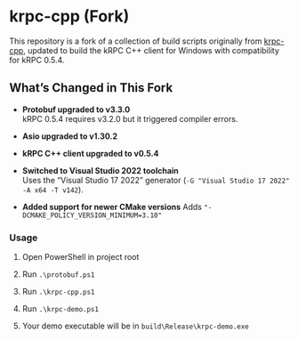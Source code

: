 # krpc-cpp (Fork)

This repository is a fork of a collection of build scripts originally from [krpc-cpp](https://github.com/nullprofile/krpc-cpp), updated to build the kRPC C++ client for Windows with compatibility for kRPC 0.5.4.

## What’s Changed in This Fork

- **Protobuf upgraded to v3.3.0**  
  kRPC 0.5.4 requires v3.2.0 but it triggered compiler errors.  

- **Asio upgraded to v1.30.2**  

- **kRPC C++ client upgraded to v0.5.4**  

- **Switched to Visual Studio 2022 toolchain**  
  Uses the “Visual Studio 17 2022” generator (`-G "Visual Studio 17 2022" -A x64 -T v142`).
  
- **Added support for newer CMake versions** 
  Adds `"-DCMAKE_POLICY_VERSION_MINIMUM=3.10"`
  
### Usage

1. Open PowerShell in project root

2. Run `.\protobuf.ps1`

3. Run `.\krpc-cpp.ps1`

4. Run `.\krpc-demo.ps1`

5. Your demo executable will be in `build\Release\krpc-demo.exe`
